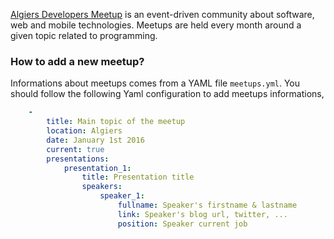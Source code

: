 [Algiers Developers Meetup](http://algiers-meetup.org/) is an event-driven community about software, web and mobile technologies. Meetups are held every month around a given topic related to programming.


### How to add a new meetup?
Informations about meetups comes from a YAML file ```meetups.yml```. You should follow the following Yaml configuration to add meetups informations,

```yaml
    -
        title: Main topic of the meetup
        location: Algiers
        date: January 1st 2016
        current: true
        presentations:
            presentation_1:
                title: Presentation title
                speakers:
                    speaker_1:
                        fullname: Speaker's firstname & lastname
                        link: Speaker's blog url, twitter, ...
                        position: Speaker current job
````